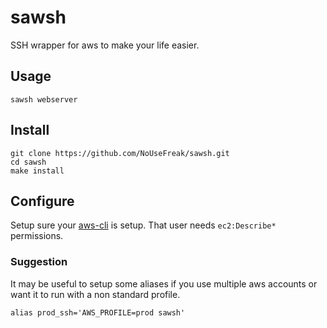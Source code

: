 # sawsh

SSH wrapper for aws to make your life easier.

## Usage

```
sawsh webserver
```

## Install

```
git clone https://github.com/NoUseFreak/sawsh.git
cd sawsh
make install
```
## Configure

Setup sure your [aws-cli](http://docs.aws.amazon.com/cli/latest/userguide/cli-chap-getting-started.html) is setup. That user needs `ec2:Describe*` permissions.

### Suggestion

It may be useful to setup some aliases if you use multiple aws accounts or want it to run with a non standard profile. 

```
alias prod_ssh='AWS_PROFILE=prod sawsh'
```
